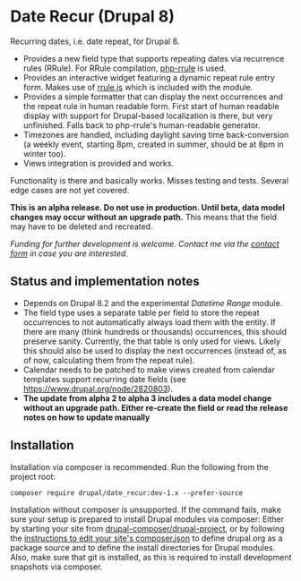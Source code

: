 # Date Recur (Drupal 8)

Recurring dates, i.e. date repeat, for Drupal 8.

* Provides a new field type that supports repeating dates via recurrence rules (RRule). For RRule compilation, [php-rrule](https://github.com/rlanvin/php-rrule) is used.
* Provides an interactive widget featuring a dynamic repeat rule entry form. Makes use of [rrule.js](https://github.com/jkbrzt/rrule/) which is included with the module.
* Provides a simple formatter that can display the next occurrences and the repeat rule in human readable form. First start of human readable display with support for Drupal-based localization is there, but very unfinished. Falls back to php-rrule's human-readable generator.
* Timezones are handled, including daylight saving time back-conversion (a weekly event, starting 8pm, created in summer, should be at 8pm in winter too).
* Views integration is provided and works.

Functionality is there and basically works. Misses testing and tests. Several edge cases are not yet covered.

**This is an alpha release. Do not use in production. Until beta, data model changes may occur without an upgrade path.** This means that the field may have to be deleted and recreated.

_Funding for further development is welcome. Contact me via the [contact form](https://www.drupal.org/user/21850/contact) in case you are interested._

## Status and implementation notes

* Depends on Drupal 8.2 and the experimental _Datetime Range_ module.
* The field type uses a separate table per field to store the repeat occurrences to not automatically always load them with the entity. If there are many (think hundreds or thousands) occurrences, this should preserve sanity. Currently, the that table is only used for views. Likely this should also be used to display the next occurrences (instead of, as of now, calculating them from the repeat rule).
* Calendar needs to be patched to make views created from calendar templates support recurring date fields (see https://www.drupal.org/node/2820803).
* **The update from alpha 2 to alpha 3 includes a data model change without an upgrade path. Either re-create the field or read the release notes on how to update manually**

## Installation

Installation via composer is recommended. Run the following from the project root:

    composer require drupal/date_recur:dev-1.x --prefer-source

Installation without composer is unsupported. If the command fails, make sure your setup is prepared to install Drupal modules via composer: Either by starting your site from [drupal-composer/drupal-project](https://github.com/drupal-composer/drupal-project), or by following the [instructions to edit your site's composer.json](https://www.drupal.org/node/2718229#managing-contributed) to define drupal.org as a package source and to define the install directories for Drupal modules. Also, make sure that git is installed, as this is required to install development snapshots via composer.


